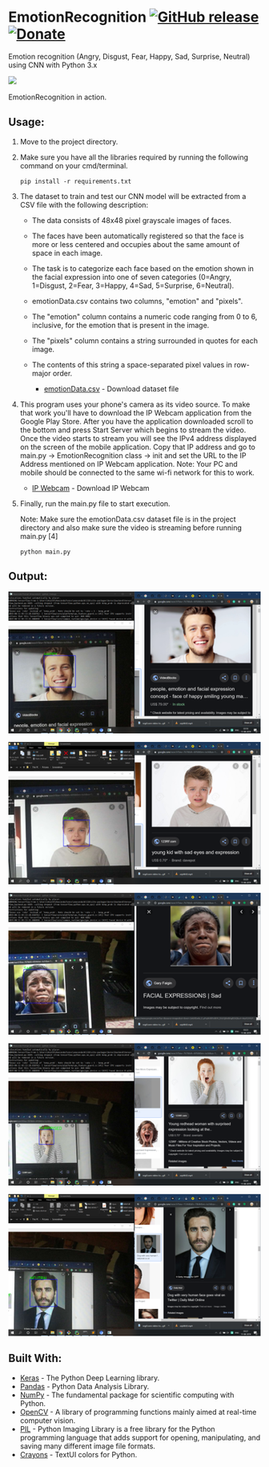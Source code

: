 # EmotionRecognition  [![GitHub release](https://img.shields.io/badge/Release-v1-green.svg?&colorA=024a70&?&colorB=0779b5)]()   [![Donate](https://img.shields.io/badge/Donate-PayPal-green.svg)](https://www.paypal.me/arpith09)


<!-- [![Support](https://www.buymeacoffee.com/assets/img/custom_images/yellow_img.png)](https://www.buymeacoffee.com/arpith) -->


Emotion recognition (Angry, Disgust, Fear, Happy, Sad, Surprise, Neutral) using CNN with Python 3.x

![](https://github.com/Arpith-kumar/EmotionRecognition/blob/master/Image/ezgif.com-video-to-gif.gif)

EmotionRecognition in action.


## Usage:

  1. Move to the project directory.
  
  2. Make sure you have all the libraries required by running the following command on your cmd/terminal.
     
     ```
     pip install -r requirements.txt
     ```
  
  3. The dataset to train and test our CNN model will be extracted from a CSV file with the following description:
        * The data consists of 48x48 pixel grayscale images of faces. 
        * The faces have been automatically registered so that the face is more or less centered and occupies about the same amount of space in each image. 
        * The task is to categorize each face based on the emotion shown in the facial expression into one of seven categories (0=Angry, 1=Disgust, 2=Fear, 3=Happy, 4=Sad, 5=Surprise, 6=Neutral).
        * emotionData.csv contains two columns, "emotion" and "pixels". 
        * The "emotion" column contains a numeric code ranging from 0 to 6, inclusive, for the emotion that is present in the image. 
        * The "pixels" column contains a string surrounded in quotes for each image. 
        * The contents of this string a space-separated pixel values in row-major order.
        
          * [emotionData.csv](https://drive.google.com/file/d/1dZESuROeSwyAUB31Ckbbmc3KM_mnkOER/view?usp=sharing) - Download dataset file
  
  4. This program uses your phone's camera as its video source. To make that work you'll have to download the IP Webcam application from the Google Play Store. 
     After you have the application downloaded scroll to the bottom and press Start Server which begins to stream the video. 
     Once the video starts to stream you will see the IPv4 address displayed on the screen of the mobile application.
     Copy that IP address and go to main.py -> EmotionRecognition class -> init and set the URL to the IP Address mentioned on IP Webcam application. 
     Note: Your PC and mobile should be connected to the same wi-fi network for this to work.
     
      * [IP Webcam](https://play.google.com/store/apps/details?id=com.pas.webcam&hl=en_IN) - Download IP Webcam
  
  5. Finally, run the main.py file to start execution.
     
     Note: Make sure the emotionData.csv dataset file is in the project directory and also make sure the video is streaming before running main.py [4]
      
      ```
      python main.py
      ```
## Output:

![alt text](https://github.com/Arpith-kumar/EmotionRecognition/blob/master/Image/1.png)

![alt text](https://github.com/Arpith-kumar/EmotionRecognition/blob/master/Image/2.png)

![alt text](https://github.com/Arpith-kumar/EmotionRecognition/blob/master/Image/3.png)

![alt text](https://github.com/Arpith-kumar/EmotionRecognition/blob/master/Image/4.png)

![alt text](https://github.com/Arpith-kumar/EmotionRecognition/blob/master/Image/5.png)

## Built With:

* [Keras](https://keras.io/) - The Python Deep Learning library.
* [Pandas](https://pandas.pydata.org/) - Python Data Analysis Library.
* [NumPy](https://www.numpy.org/) - The fundamental package for scientific computing with Python.
* [OpenCV](https://opencv.org/) - A library of programming functions mainly aimed at real-time computer vision.
* [PIL](https://pillow.readthedocs.io/en/stable/) - Python Imaging Library is a free library for the Python programming language that adds support for opening, manipulating, and saving many different image file formats.
* [Crayons](https://pypi.org/project/crayons/) - TextUI colors for Python.